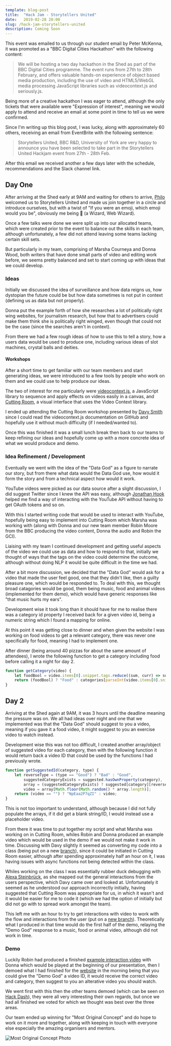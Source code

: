 ```yaml
---
template: blog-post
title:  "Hack Jam - Storytellers United"
date:   2019-02-28 20:00
slug: /hack-jam-storytellers-united
description: Coming Soon
---
```


This event was emailed to us through our student email by Peter McKenna, it was promoted as a "BBC Digital Cities Hackathon" with the following content:

> We will be hosting a two day hackathon in the Shed as part of the BBC Digital Cities programme. The event runs from 27th to 28th February, and offers valuable hands-on experience of object based media production, including the use of video and HTML5/WebGL media processing JavaScript libraries such as videocontext.js and seriously.js.

Being more of a creative hackathon I was eager to attend, although the only tickets that were available were "Expression of interest", meaning we would apply to attend and receive an email at some point in time to tell us we were confirmed.

Since I'm writing up this blog post, I was lucky, along with approximately 60 others, receiving an email from EventBrite with the following sentence:

> Storytellers United, BBC R&D, University of York are very happy to announce you have been selected to take part in the Storytellers United Hackjam event from 27th - 28th Feb.

After this email we received another a few days later with the schedule, recommendations and the Slack channel link. 

## Day One

After arriving at the Shed early at 9AM and waiting for others to arrive, [Philo](https://twitter.com/phivk) welcomed us to Storytellers United and made us join together in a circle and introduce ourselves, but with a twist of "If you were an emoji, which emoji would you be", obviously me being 🧙 (a Wizard, Web Wizard).

Once a few talks were done we were split up into our allocated teams, which were created prior to the event to balance out the skills in each team, although unfortunately, a few did not attend leaving some teams lacking certain skill sets.

But particularly in my team, comprising of Marsha Courneya and Donna Wood, both writers that have done small parts of video and editing work before, we seems pretty balanced and set to start coming up with ideas that we could develop.

### Ideas

Initially we discussed the idea of surveillance and how data reigns us, how dystopian the future could be but how data sometimes is not put in context (defining us as data but not properly).

Donna put the example forth of how she researches a lot of politically right wing websites, for journalism research, but how that to advertisers could make them think she is politically right winged, even though that could not be the case (since the searches aren't in context).

From there we had a few rough ideas of how to use this to tell a story, how a users data would be used to produce one, including various ideas of slot machines, crystal balls and deities.

#### Workshops

After a short time to get familiar with our team members and start generating ideas, we were introduced to a few tools by people who work on them and we could use to help produce our ideas.

The two of interest for me particularly were [videocontext.js](https://github.com/bbc/VideoContext), a JavaScript library to sequence and apply effects on videos easily in a canvas, and [Cutting Room](https://github.com/Object-Based-media/cutting-room), a visual interface that uses the Video Context library.

I ended up attending the Cutting Room workshop presented by [Davy Smith](https://twitter.com/DDDDavy) since I could read the videocontext.js documentation on GitHub and hopefully use it without much difficulty (if I needed/wanted to).

Once this was finished it was a small lunch break then back to our teams to keep refining our ideas and hopefully come up with a more concrete idea of what we would produce and demo.

### Idea Refinement / Development

Eventually we went with the idea of the "Data God" as a figure to narrate our story, but from there what data would the Data God use, how would it form the story and from a technical aspect how would it work.

YouTube videos were picked as our data source after a slight discussion, I did suggest Twitter since I knew the API was easy, although [Jonathan Hook](https://twitter.com/jonathanhook) helped me find a way of interacting with the YouTube API without having to get OAuth tokens and so on.

With this I started writing code that would be used to interact with YouTube, hopefully being easy to implement into Cutting Room which Marsha was working with (along with Donna and our new team member Robin Moore from the BBC producing the video content, Donna the audio and Robin the GCI).

Liaising with my team I continued development and getting useful aspects of the video we could use as data and how to respond to that, initially we thought of ways that the tags on the video could determine the outcome, although without doing NLP it would be quite difficult in the time we had.

After a bit more discussion, we decided that the "Data God" would ask for a video that made the user feel good, one that they didn't like, then a guilty pleasure one, which would be responded to. To deal with this, we thought broad catagories would be good, them being music, food and animal videos (implemented for them demo), which would have generic responses like "that music hurts my ears".

Development wise it took long than it should have for me to realise there was a category id property I received back for a given video id, being a numeric string which I found a mapping for online.

At this point it was getting close to dinner and when given the website I was working on food videos to get a relevant category, there was never one specifically for food, meaning I had to implement one.

After dinner (being around 40 pizzas for about the same amount of attendees), I wrote the following function to get a category including food before calling it a night for day 2.

```javascript
function getCategory(video) {
    let foodBool = video.items[0].snippet.tags.reduce((sum, curr) => sum || curr.toLowerCase().includes("food"), false);
    return (foodBool) ? "Food" : categories[parseInt(video.items[0].snippet.categoryId)];
}
```

## Day 2

Arriving at the Shed again at 9AM, it was 3 hours until the deadline meaning the pressure was on. We all had ideas over night and one that we implemented was that the "Data God" should suggest to you a video, meaning if you gave it a food video, it might suggest to you an exercise video to watch instead.

Development wise this was not too difficult, I created another array/object of suggested video for each category, then with the following function it would return back a video ID that could be used by the functions I had previously wrote.

```javascript
function getSuggestedId(category, type) {
    let reverseType = (type == "Good") ? "Bad" : "Good",
        suggestedCategoryExists = suggested.hasOwnProperty(category),
        array = (suggestedCategoryExists) ? suggested[category][reverseType] : random[reverseType],
        video = array[Math.floor(Math.random() * array.length)];
    return (video == "") ? "NpEaa2P7qZI" : video;
}
```

This is not too important to understand, although because I did not fully populate the arrays, if it did get a blank string/ID, I would instead use a placeholder video.

From there it was time to put together my script and what Marsha was working on in Cutting Room, whiles Robin and Donna produced an example video which would be used in the demo if we would not make it work in time. Discussing with Davy slightly it seemed as converting my code into a class (being put on a new [branch](https://github.com/Sean12697/YouTube_Video_Info/tree/class)), since it could be initiated in Cutting Room easier, although after spending approximately half an hour on it, I was having issues with async functions not being detected within the class.

Whiles working on the class I was essentially rubber duck debugging with [Alexa Steinbrück](https://twitter.com/alexabruck), as she mapped out the general interactions from the users perspective, which Davy came over and looked at. Unfortunately it seemed as he understood our approach incorrectly initially, having suggested that Cutting Room was appropriate for us, in which it wasn't and it would be easier for me to code it (which we had the option of initially but did not go with to spread work amongst the team).

This left me with an hour to try to get interactions with video to work with the flow and interactions from the user (put on a [new branch](https://github.com/Sean12697/YouTube_Video_Info/tree/classic)). Theoretically what I produced in that time would do the first half of the demo, relaying the "Demo God" response to a music, food or animal video, although did not work in time.

### Demo

Luckily Robin had produced a finished [example interaction video](https://www.youtube.com/watch?v=aaTm0bS6264) with Donna which would be played at the beginning of our presentation, then I demoed what I had finished for the [website](https://sean12697.github.io/YouTube_Video_Info/) in the morning being that you could give the "Demo God" a video ID, it would receive the correct video and category, then suggest to you an alterative video you should watch.

We went first with this then the other teams demoed (which can be seen on [Hack Dash](https://hackdash.org/dashboards/suhackjam)), they were all very interesting their own regards, but once we had all finished we voted for which we thought was best over the three areas.

Our team ended up winning for "Most Original Concept" and do hope to work on it more and together, along with keeping in touch with everyone else especially the amazing organisers and mentors.

![Most Original Concept Photo](https://pbs.twimg.com/media/D0gk_dEW0AA8RwH.jpg:large)
